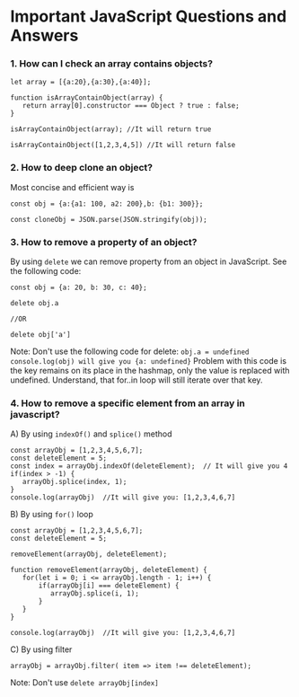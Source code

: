 # Important JavaScript Questions and Answers

### 1. How can I check an array contains objects?

```
let array = [{a:20},{a:30},{a:40}];

function isArrayContainObject(array) {
   return array[0].constructor === Object ? true : false;
}

isArrayContainObject(array); //It will return true

isArrayContainObject([1,2,3,4,5]) //It will return false
```
### 2. How to deep clone an object?

Most concise and efficient way is 

```
const obj = {a:{a1: 100, a2: 200},b: {b1: 300}};

const cloneObj = JSON.parse(JSON.stringify(obj));
```
### 3. How to remove a property of an object?

By using ```delete``` we can remove property from an object in JavaScript. See the following code:

```
const obj = {a: 20, b: 30, c: 40};

delete obj.a

//OR

delete obj['a']
```
Note: Don't use the following code for delete:
```obj.a = undefined```
```console.log(obj) will give you {a: undefined}```
Problem with this code is the key remains on its place in the hashmap, only the value is replaced with undefined. 
Understand, that for..in loop will still iterate over that key.

### 4. How to remove a specific element from an array in javascript?
A) By using ```indexOf()``` and ```splice()``` method
```
const arrayObj = [1,2,3,4,5,6,7];
const deleteElement = 5;
const index = arrayObj.indexOf(deleteElement);  // It will give you 4
if(index > -1) {
   arrayObj.splice(index, 1);  
}
console.log(arrayObj)  //It will give you: [1,2,3,4,6,7]
```
B) By using ```for()``` loop
```
const arrayObj = [1,2,3,4,5,6,7];
const deleteElement = 5;

removeElement(arrayObj, deleteElement);

function removeElement(arrayObj, deleteElement) {
   for(let i = 0; i <= arrayObj.length - 1; i++) {
       if(arrayObj[i] === deleteElement) {
          arrayObj.splice(i, 1);
       }
   }
}

console.log(arrayObj)  //It will give you: [1,2,3,4,6,7]
```
C) By using filter
```
arrayObj = arrayObj.filter( item => item !== deleteElement);
```
Note: Don't use  ```delete arrayObj[index]```


